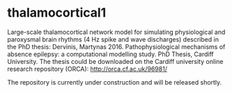 # thalamocortical1
Large-scale thalamocortical network model for simulating physiological and paroxysmal brain rhythms (4 Hz spike and wave discharges) described in the PhD thesis: Dervinis, Martynas 2016. Pathophysiological mechanisms of absence epilepsy: a computational modelling study. PhD Thesis, Cardiff University. The thesis could be downloaded on the Cardiff university online research repository (ORCA): http://orca.cf.ac.uk/96981/

The repository is currently under construction and will be released shortly.
